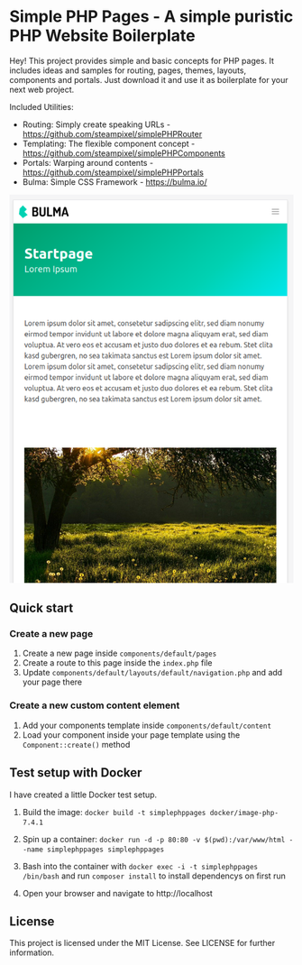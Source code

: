 # Simple PHP Pages - A simple puristic PHP Website Boilerplate
Hey! This project provides simple and basic concepts for PHP pages. It includes ideas and samples for routing, pages, themes, layouts, components and portals. Just download it and use it as boilerplate for your next web project.

Included Utilities:
* Routing: Simply create speaking URLs - https://github.com/steampixel/simplePHPRouter
* Templating: The flexible component concept - https://github.com/steampixel/simplePHPComponents
* Portals: Warping around contents - https://github.com/steampixel/simplePHPPortals
* Bulma: Simple CSS Framework - https://bulma.io/

![preview](https://raw.githubusercontent.com/steampixel/simplePHPPages/main/preview.png)

## Quick start

### Create a new page
1. Create a new page inside `components/default/pages`
2. Create a route to this page inside the `index.php` file
3. Update `components/default/layouts/default/navigation.php` and add your page there

### Create a new custom content element
1. Add your components template inside `components/default/content`
2. Load your component inside your page template using the `Component::create()` method

## Test setup with Docker
I have created a little Docker test setup.

1. Build the image: `docker build -t simplephppages docker/image-php-7.4.1`

2. Spin up a container: `docker run -d -p 80:80 -v $(pwd):/var/www/html --name simplephppages simplephppages`

3. Bash into the container with `docker exec -i -t simplephppages /bin/bash` and run `composer install` to install dependencys on first run

4. Open your browser and navigate to http://localhost

## License
This project is licensed under the MIT License. See LICENSE for further information.
